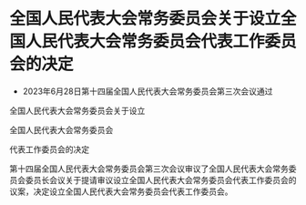 # 全国人民代表大会常务委员会关于设立全国人民代表大会常务委员会代表工作委员会的决定

- 2023年6月28日第十四届全国人民代表大会常务委员会第三次会议通过

<!-- INFO END -->

全国人民代表大会常务委员会关于设立

全国人民代表大会常务委员会

代表工作委员会的决定

第十四届全国人民代表大会常务委员会第三次会议审议了全国人民代表大会常务委员会委员长会议关于提请审议设立全国人民代表大会常务委员会代表工作委员会的议案，决定设立全国人民代表大会常务委员会代表工作委员会。

